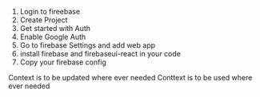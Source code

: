 1. Login to fireebase
2. Create Project
3. Get started with Auth
4. Enable Google Auth
5. Go to firebase Settings and add web app
6. install firebase and firebaseui-react in your code
7. Copy your firebase config


Context is to be updated where ever needed
Conttext is to be used where ever needed

